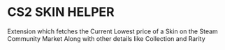 # CS2 SKIN HELPER
 Extension which fetches the Current Lowest price of a Skin on the Steam Community Market Along with other details like Collection and Rarity
